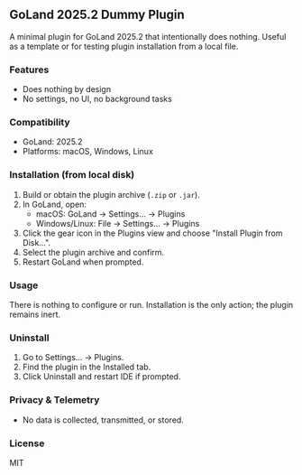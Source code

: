 ## GoLand 2025.2 Dummy Plugin

A minimal plugin for GoLand 2025.2 that intentionally does nothing. Useful as a template or for testing plugin installation from a local file.

### Features
- Does nothing by design
- No settings, no UI, no background tasks

### Compatibility
- GoLand: 2025.2
- Platforms: macOS, Windows, Linux

### Installation (from local disk)
1. Build or obtain the plugin archive (`.zip` or `.jar`).
2. In GoLand, open:
   - macOS: GoLand → Settings… → Plugins
   - Windows/Linux: File → Settings… → Plugins
3. Click the gear icon in the Plugins view and choose "Install Plugin from Disk…".
4. Select the plugin archive and confirm.
5. Restart GoLand when prompted.

### Usage
There is nothing to configure or run. Installation is the only action; the plugin remains inert.

### Uninstall
1. Go to Settings… → Plugins.
2. Find the plugin in the Installed tab.
3. Click Uninstall and restart IDE if prompted.

### Privacy & Telemetry
- No data is collected, transmitted, or stored.

### License
MIT
